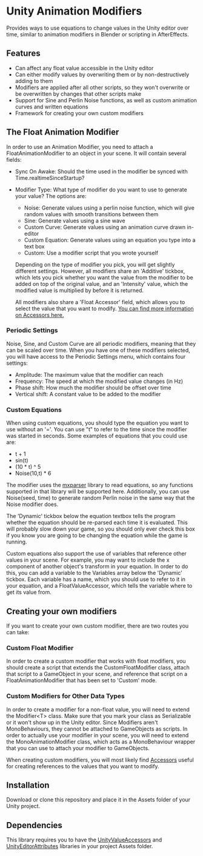 # Unity Animation Modifiers
Provides ways to use equations to change values in the Unity editor over time, similar to animation modifiers in Blender or scripting in AfterEffects.
## Features

 - Can affect any float value accessible in the Unity editor
 - Can either modify values by overwriting them or by non-destructively adding to them
 - Modifiers are applied after all other scripts, so they won't overwrite or be overwritten by changes that other scripts make
 - Support for Sine and Perlin Noise functions, as well as custom animation curves and written equations
 - Framework for creating your own custom modifiers
 
 ## The Float Animation Modifier
 In order to use an Animation Modifier, you need to attach a FloatAnimationModifier to an object in your scene. It will contain several fields:
 
 - Sync On Awake: Should the time used in the modifier be synced with Time.realtimeSinceStartup?
 - Modifier Type: What type of modifier do you want to use to generate your value? The options are:
	 - Noise: Generate values using a perlin noise function, which will give random values with smooth transitions between them
	 - Sine: Generate values using a sine wave
	 - Custom Curve: Generate values using an animation curve drawn in-editor
	 - Custom Equation: Generate values using an equation you type into a text box
	 - Custom: Use a modifier script that you wrote yourself
	 
	 Depending on the type of modifier you pick, you will get slightly different settings. However, all modifiers share an 'Additive' tickbox, which lets you pick whether you want the value from the modifier to be added on top of the original value, and an 'Intensity' value, which the modified value is multiplied by before it is returned. 
	 
	 All modifiers also share a 'Float Accessor' field, which allows you to select the value that you want to modify. [You can find more information on Accessors here.](https://github.com/dninosores/UnityValueAccessors)

### Periodic Settings
Noise, Sine, and Custom Curve are all periodic modifiers, meaning that they can be scaled over time. When you have one of these modifiers selected, you will have access to the Periodic Settings menu, which contains four settings:

 - Amplitude: The maximum value that the modifier can reach
 - Frequency: The speed at which the modified value changes (in Hz)
 - Phase shift: How much the modifier should be offset over time
 - Vertical shift: A constant value to be added to the modifier

### Custom Equations
When using custom equations, you should type the equation you want to use without an '='. You can use "t" to refer to the time since the modifier was started in seconds. Some examples of equations that you could use are:

 - t + 1
 - sin(t)
 - (10 * t) ^ 5
 - Noise(10,t) * 6

The modifier uses the [mxparser](https://github.com/mariuszgromada/MathParser.org-mXparser) library to read equations, so any functions supported in that library will be supported here.
Additionally, you can use Noise(seed, time) to generate random Perlin noise in the same way that the Noise modifier does.

The 'Dynamic' tickbox below the equation textbox tells the program whether the equation should be re-parsed each time it is evaluated. This will probably slow down your game, so you should only ever check this box if you know you are going to be changing the equation while the game is running.

Custom equations also support the use of variables that reference other values in your scene. For example, you may want to include the x component of another object's transform in your equation. In order to do this, you can add a variable to the Variables array below the 'Dynamic' tickbox. Each variable has a name, which you should use to refer to it in your equation, and a FloatValueAccessor, which tells the variable where to get its value from.

## Creating your own modifiers
If you want to create your own custom modifier, there are two routes you can take:
### Custom Float Modifier
In order to create a custom modifier that works with float modifiers, you should create a script that extends the CustomFloatModifier class, attach that script to a GameObject in your scene, and reference that script on a FloatAnimationModifier that has been set to 'Custom' mode.

### Custom Modifiers for Other Data Types
In order to create a modifier for a non-float value, you will need to extend the Modifier<T\> class. Make sure that you mark your class as Serializable or it won't show up in the Unity editor. Since Modifiers aren't MonoBehaviours, they cannot be attached to GameObjects as scripts. In order to actually use your modifier in your scene, you will need to extend the MonoAnimationModifier class, which acts as a MonoBehaviour wrapper that you can use to attach your modifier to GameObjects.

When creating custom modifiers, you will most likely find [Accessors](https://github.com/dninosores/UnityValueAccessors) useful for creating references to the values that you want to modify.

## Installation
Download or clone this repository and place it in the Assets folder of your Unity project.

## Dependencies
This library requires you to have the [UnityValueAccessors](https://github.com/dninosores/UnityValueAccessors) and [UnityEditorAttributes](https://github.com/dninosores/UnityEditorAttributes) libraries in your project Assets folder.
